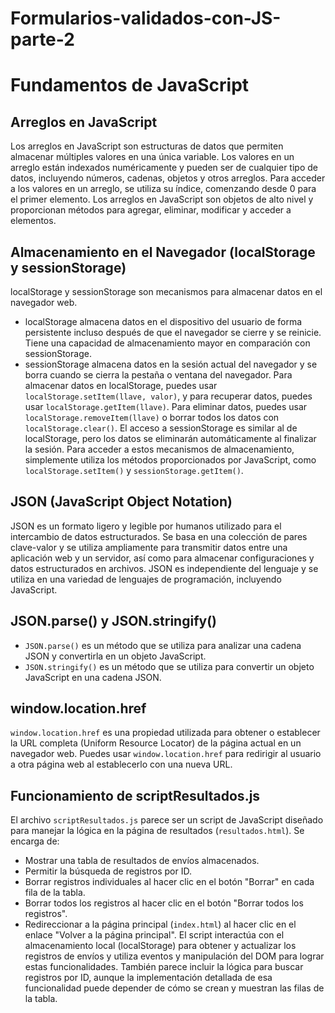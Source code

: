 
# Formularios-validados-con-JS-parte-2

# Fundamentos de JavaScript

## Arreglos en JavaScript
Los arreglos en JavaScript son estructuras de datos que permiten almacenar múltiples valores en una única variable. Los valores en un arreglo están indexados numéricamente y pueden ser de cualquier tipo de datos, incluyendo números, cadenas, objetos y otros arreglos. Para acceder a los valores en un arreglo, se utiliza su índice, comenzando desde 0 para el primer elemento. Los arreglos en JavaScript son objetos de alto nivel y proporcionan métodos para agregar, eliminar, modificar y acceder a elementos.

## Almacenamiento en el Navegador (localStorage y sessionStorage)
localStorage y sessionStorage son mecanismos para almacenar datos en el navegador web.
- localStorage almacena datos en el dispositivo del usuario de forma persistente incluso después de que el navegador se cierre y se reinicie. Tiene una capacidad de almacenamiento mayor en comparación con sessionStorage.
- sessionStorage almacena datos en la sesión actual del navegador y se borra cuando se cierra la pestaña o ventana del navegador.
Para almacenar datos en localStorage, puedes usar `localStorage.setItem(llave, valor)`, y para recuperar datos, puedes usar `localStorage.getItem(llave)`. Para eliminar datos, puedes usar `localStorage.removeItem(llave)` o borrar todos los datos con `localStorage.clear()`.
El acceso a sessionStorage es similar al de localStorage, pero los datos se eliminarán automáticamente al finalizar la sesión.
Para acceder a estos mecanismos de almacenamiento, simplemente utiliza los métodos proporcionados por JavaScript, como `localStorage.setItem()` y `sessionStorage.getItem()`.

## JSON (JavaScript Object Notation)
JSON es un formato ligero y legible por humanos utilizado para el intercambio de datos estructurados. Se basa en una colección de pares clave-valor y se utiliza ampliamente para transmitir datos entre una aplicación web y un servidor, así como para almacenar configuraciones y datos estructurados en archivos. JSON es independiente del lenguaje y se utiliza en una variedad de lenguajes de programación, incluyendo JavaScript.

## JSON.parse() y JSON.stringify()
- `JSON.parse()` es un método que se utiliza para analizar una cadena JSON y convertirla en un objeto JavaScript.
- `JSON.stringify()` es un método que se utiliza para convertir un objeto JavaScript en una cadena JSON.

## window.location.href
`window.location.href` es una propiedad utilizada para obtener o establecer la URL completa (Uniform Resource Locator) de la página actual en un navegador web. Puedes usar `window.location.href` para redirigir al usuario a otra página web al establecerlo con una nueva URL.

## Funcionamiento de scriptResultados.js
El archivo `scriptResultados.js` parece ser un script de JavaScript diseñado para manejar la lógica en la página de resultados (`resultados.html`). Se encarga de:
- Mostrar una tabla de resultados de envíos almacenados.
- Permitir la búsqueda de registros por ID.
- Borrar registros individuales al hacer clic en el botón "Borrar" en cada fila de la tabla.
- Borrar todos los registros al hacer clic en el botón "Borrar todos los registros".
- Redireccionar a la página principal (`index.html`) al hacer clic en el enlace "Volver a la página principal".
El script interactúa con el almacenamiento local (localStorage) para obtener y actualizar los registros de envíos y utiliza eventos y manipulación del DOM para lograr estas funcionalidades. También parece incluir la lógica para buscar registros por ID, aunque la implementación detallada de esa funcionalidad puede depender de cómo se crean y muestran las filas de la tabla.
